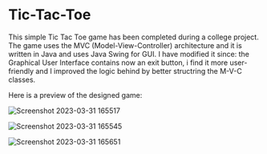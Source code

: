 # Tic-Tac-Toe
This simple Tic Tac Toe game has been completed during a college project. The game uses the MVC (Model-View-Controller) architecture and it is written in Java and uses Java Swing for GUI. I have modified it since: the Graphical User Interface contains now an exit button, i find it more user-friendly and I improved the logic behind by better structring the M-V-C classes.

Here is a preview of the designed game:


![Screenshot 2023-03-31 165517](https://user-images.githubusercontent.com/115418520/229140247-04958f08-3564-47c3-bd4f-c7609bce9425.jpg)


![Screenshot 2023-03-31 165545](https://user-images.githubusercontent.com/115418520/229140273-1d8518c2-27df-4dfd-b7ce-591f12320427.jpg)


![Screenshot 2023-03-31 165651](https://user-images.githubusercontent.com/115418520/229140297-ecb59b98-7116-4ff6-946e-fe659c8b0c2c.jpg)
